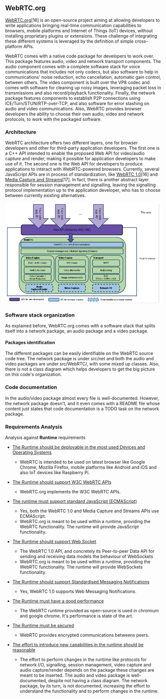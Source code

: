 WebRTC.org
----------

[WebRTC.org](http://www.WebRTC.org/)[18] is an open-source project aiming at allowing developers to write applications bringing real-time communication capabilities to browsers, mobile platforms and Internet of Things (IoT) devices, without installing proprietary plugins or extensions. These challenge of integrating these different systems is leveraged by the definition of simple cross-platform APIs.

WebRTC comes with a native code package for developers to work over. This package features audio, video and network transport components. The audio component comes with a complete software stack for voice communications that includes not only codecs, but also software to help in communications' noise reduction, echo cancellation, automatic gain control, between others. The video component is built over the VP8 codec and comes with software for cleaning up noisy images, leveraging packet loss in transmissions and also record/playback functionality. Finally, the network package features components to establish P2P connections using ICE/Turn/STUN/RTP-over-TCP, and also software for error stashing on audio and video communications. Also, WebRTC provides browser developers the ability to choose their own audio, video and network protocols, to work with the packaged software.

### Architecture

WebRTC architecture offers two different layers, one for browser developers and other for third-party application developers. The first one is a C++ API intended to enable the proposed Web API for video/audio capture and render, making it possible for application developers to make use of it. The second one is the Web API for developers to produce applications to interact with WebRTC-powered browsers. Currently, several JavaScript APIs are in process of standardization, like [WebRTC 1.0](http://w3c.github.io/WebRTC-pc/)[16] and [Media Capture and Streams](http://w3c.github.io/mediacapture-main/)[17]. In fact, there is another abstract layer responsible for session management and signalling, leaving the signalling protocol implementation up to the application developer, who has to choose between currently existing alternatives.

![Figure @sota-WebRTC-org-arch: WebRTC.org architecture scheme](WebRTC-org-arch.png)

### Software stack organization

As explained before, WebRTC.org comes with a software stack that splits itself into a network package, an audio package and a video package.

#### Packages identification

The different packages can be easily identifiable on the WebRTC source code tree. The network package is under src/net and both the audio and video packages are under src/WebRTC/, with some mixed up classes. Also, there is not a class diagram which helps developers to get the big picture on this code's organization.

### Code documentation

In the audio/video package almost every file is well-documented. However, the network package doesn't, and it even comes with a README file whose content just states that code documentation is a TODO task on the network package.

### Requirements Analysis

Analysis against **Runtime** requirements

-	[The Runtime should be deployable in the most used Devices and Operating Systems](https://github.com/reTHINK-project/core-framework/issues/1)

	-	WebRTC is intended to be used on latest browser like Google Chrome, Mozilla Firefox, mobile platforms like Android and iOS and also IoT devices like Raspberry Pi.

-	[The Runtime should support W3C WebRTC APIs](https://github.com/reTHINK-project/core-framework/issues/2)

	-	WebRTC.org implements the W3C WebRTC APIs.

-	[The runtime must support standard JavaScript (ECMAScript)](https://github.com/reTHINK-project/core-framework/issues/3)

	-	Yes, both the WebRTC 1.0 and Media Capture and Streams APIs use ECMAScript.
	-	WebRTC.org is meant to be used within a runtime, providing the WebRTC functionality. The runtime will provide JavaScript functionality.

-	[The Runtime should support Web Socket](https://github.com/reTHINK-project/core-framework/issues/4)

	-	The WebRTC 1.0 API, and concretely its Peer-to-peer Data API for sending and receiving data models the behaviour of WebSockets
	-	WebRTC.org is meant to be used within a runtime, providing the WebRTC functionality. The runtime will provide WebSockets functionality.

-	[The Runtime should support Standardised Messaging Notifications](https://github.com/reTHINK-project/core-framework/issues/5)

	-	Yes, WebRTC 1.0 supports Web Messaging Notifications.

-	[The Runtime must have a good performance](https://github.com/reTHINK-project/core-framework/issues/6)

	-	The WebRTC runtime provided as open-source is used in chromium and google chrome. It's performance is state of the art.

-	[The Runtime must be secured](https://github.com/reTHINK-project/core-framework/issues/7)

	-	WebRTC provides encrypted communications betweens peers.

-	[The effort to introduce new capabilities in the runtime should be reasonable](https://github.com/reTHINK-project/core-framework/issues/8)

	-	The effort to perform changes in the runtime like protocols for network I/O, signalling, session management, video capture and audio capture/render depends on the package these changes are meant to be inserted. The audio and video package is well-documented, despite not having a class diagram. The network package, by its turn, is not documented, increasing the effort to understand the functionality and to perform changes in the runtime.
